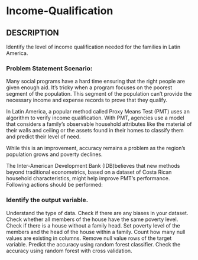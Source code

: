 # Income-Qualification
## DESCRIPTION

Identify the level of income qualification needed for the families in Latin America.

### Problem Statement Scenario:
Many social programs have a hard time ensuring that the right people are given enough aid. It’s tricky when a program focuses on the poorest segment of the population. This segment of the population can’t provide the necessary income and expense records to prove that they qualify.

In Latin America, a popular method called Proxy Means Test (PMT) uses an algorithm to verify income qualification. With PMT, agencies use a model that considers a family’s observable household attributes like the material of their walls and ceiling or the assets found in their homes to
classify them and predict their level of need.

While this is an improvement, accuracy remains a problem as the region’s population grows and poverty declines.

The Inter-American Development Bank (IDB)believes that new methods beyond traditional econometrics, based on a dataset of Costa Rican household characteristics, might help improve PMT’s performance.
Following actions should be performed:

### Identify the output variable.
Understand the type of data.
Check if there are any biases in your dataset.
Check whether all members of the house have the same poverty level.
Check if there is a house without a family head.
Set poverty level of the members and the head of the house within a family.
Count how many null values are existing in columns.
Remove null value rows of the target variable.
Predict the accuracy using random forest classifier.
Check the accuracy using random forest with cross validation.
